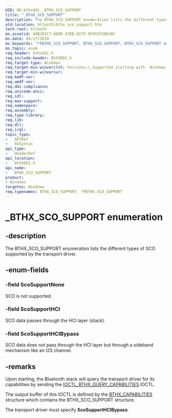 ```yaml
---
UID: NE:bthxddi._BTHX_SCO_SUPPORT
title: "_BTHX_SCO_SUPPORT"
description: The BTHX_SCO_SUPPORT enumeration lists the different types of SCO supported by the transport driver.
old-location: bltooth\bthx_sco_support.htm
tech.root: bltooth
ms.assetid: A9B303C7-868D-47EB-8279-9F655F58630C
ms.date: 04/27/2018
ms.keywords: "*PBTHX_SCO_SUPPORT, BTHX_SCO_SUPPORT, BTHX_SCO_SUPPORT enumeration [Bluetooth Devices], ScoSupportHCI, ScoSupportHCIBypass, ScoSupportNone, _BTHX_SCO_SUPPORT, bltooth.bthx_sco_support, bthxddi/BTHX_SCO_SUPPORT, bthxddi/ScoSupportHCI, bthxddi/ScoSupportHCIBypass, bthxddi/ScoSupportNone"
ms.topic: enum
req.header: bthxddi.h
req.include-header: BthXDDI.h
req.target-type: Windows
req.target-min-winverclnt: Versions:\_Supported starting with  Windows 8.
req.target-min-winversvr: 
req.kmdf-ver: 
req.umdf-ver: 
req.ddi-compliance: 
req.unicode-ansi: 
req.idl: 
req.max-support: 
req.namespace: 
req.assembly: 
req.type-library: 
req.lib: 
req.dll: 
req.irql: 
topic_type:
-	APIRef
-	kbSyntax
api_type:
-	HeaderDef
api_location:
-	BthXDDI.h
api_name:
-	BTHX_SCO_SUPPORT
product:
- Windows
targetos: Windows
req.typenames: BTHX_SCO_SUPPORT, *PBTHX_SCO_SUPPORT
---
```


# _BTHX_SCO_SUPPORT enumeration


## -description


The BTHX_SCO_SUPPORT enumeration lists the different types of SCO supported by the transport driver.


## -enum-fields




### -field ScoSupportNone

SCO is not supported.


### -field ScoSupportHCI

SCO data passes through the HCI layer (stack).


### -field ScoSupportHCIBypass

SCO data does not pass through the HCI layer but through a sideband mechanism like an I2S channel.


## -remarks



Upon starting, the Bluetooth stack will query the transport driver for its capabilities by sending the <a href="https://msdn.microsoft.com/library/windows/hardware/hh450883">IOCTL_BTHX_QUERY_CAPABILITIES</a> IOCTL.

The output buffer of this IOCTL is defined by the <a href="https://msdn.microsoft.com/library/windows/hardware/hh450833">BTHX_CAPABILITIES</a> structure which contains the 
BTHX_SCO_SUPPORT structure.

The transport driver must specify <b>ScoSupportHCIBypass</b>.



